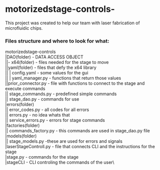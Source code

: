 # motorizedstage-controls-
This project was created to help our team with laser fabrication of microfluidic chips.

### Files structure and where to look for what:
motorizedstage-controls\
|DAO(folder) - DATA ACCESS OBJECT\
||- x64(folder) - files needed for the stage to move\
||yaml(folder) - files that defy the x64 library\
|| | config.yaml - some values for the gui\
|| | yaml_manager.py - functions that return those values\
||prior_connector.py - file with functions to connect to the stage and execute commands\
|| stage_commands.py - predefined simple commands\
|| stage_dao.py - commands for use\
|errors(folder)\
|| error_codes.py - all codes for all errors\
|| errors.py - no idea whats that\
|| service_errors.py - errors for stage commands\
|factories(folder)\
|| commands_factory.py - this commands are used in stage_dao.py file\
|models(folder)\
|| stage_models.py -these are used for errors and signals\
|laserStageControll.py - file that connects CLI and the instructions for the stage\
|stage.py - commands for the stage\
|stageCLI - CLI controling the commands of the user\






